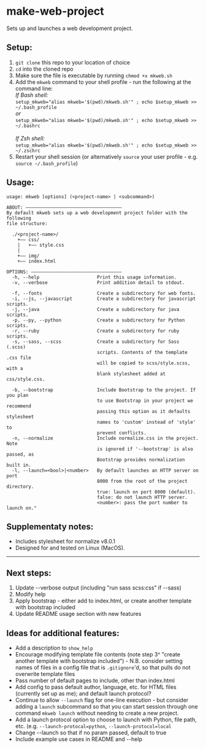 # make-web-project
Sets up and launches a web development project.

## Setup:
1. `git clone` this repo to your location of choice
2. `cd` into the cloned repo
3. Make sure the file is executable by running `chmod +x mkweb.sh`
4. Add the `mkweb` command to your shell profile - run the following at the command line:\
  *If Bash shell:*\
  `setup_mkweb="alias mkweb='$(pwd)/mkweb.sh'" ; echo $setup_mkweb >> ~/.bash_profile`\
  *or*\
  `setup_mkweb="alias mkweb='$(pwd)/mkweb.sh'" ; echo $setup_mkweb >> ~/.bashrc`\
  \
  *If Zsh shell:*\
  `setup_mkweb="alias mkweb='$(pwd)/mkweb.sh'" ; echo $setup_mkweb >> ~/.zschrc`
5. Restart your shell session (or alternatively `source` your user profile - e.g. `source ~/.bash_profile`)

## Usage:
```
usage: mkweb [options] (<project-name> | <subcommand>)

ABOUT: –––––––––––––––––––––––––––––––––––
By default mkweb sets up a web development project folder with the following
file structure:

  ./<project-name>/
    +–– css/
    |   +–– style.css
    |
    +–– img/
    +–– index.html

OPTIONS: –––––––––––––––––––––––––––––––––
  -h, --help                     Print this usage information.
  -v, --verbose                  Print addition detail to stdout.

  -f, --fonts                    Create a subdirectory for web fonts.
  -i, --js, --javascript         Create a subdirectory for javascript scripts.
  -j, --java                     Create a subdirectory for java scripts.
  -p, --py, --python             Create a subdirectory for Python scripts.
  -r, --ruby                     Create a subdirectory for ruby scripts.
  -s, --sass, --scss             Create a subdirectory for Sass (.scss)
                                 scripts. Contents of the template .css file
                                 will be copied to scss/style.scss, with a
                                 blank stylesheet added at css/style.css.

  -b, --bootstrap                Include Bootstrap to the project. If you plan
                                 to use Bootstrap in your project we recommend
                                 passing this option as it defaults stylesheet
                                 names to 'custom' instead of 'style' to
                                 prevent conflicts.
  -n, --normalize                Include normalize.css in the project. Note
                                 is ignored if '--bootstrap' is also passed, as
                                 Bootstrap provides normalization built in.
  -l, --launch=<bool>|<number>   By default launches an HTTP server on port
                                 8000 from the root of the project directory.
                                 true: launch on port 8000 (default).
                                 false: do not launch HTTP server.
                                 <number>: pass the port number to launch on."
```

## Supplementaty notes:
- Includes stylesheet for normalize v8.0.1
- Designed for and tested on Linux (MacOS).

<hr>

## Next steps:
1. Update --verbose output (including "run sass scss:css" if --sass)
2. Modify help
3. Apply bootstrap - either add to index.html, or create another template with bootstrap included
4. Update README usage section with new features

## Ideas for additional features:
- Add a description to `show_help`
- Encourage modifying template file contents (note step 3^ "create another template with bootstrap included") - N.B. consider setting names of files in a config file that is `.gitignore`'d, so that pulls do not overwrite template files
- Pass number of default pages to include, other than index.html
- Add config to pass default author, language, etc. for HTML files (currently set up as me); and default launch protocol?
- Continue to allow `--launch` flag for one-line execution - but consider adding a `launch` subcommand so that you can start session through one command `mkweb launch` without needing to create a new project.
- Add a launch protocol option to choose to launch with Python, file path, etc. (e.g. `--launch-protocal=python`, `--launch-protocol=local`
- Change --launch so that if no param passed, default to true
- Include example use cases in README and --help

